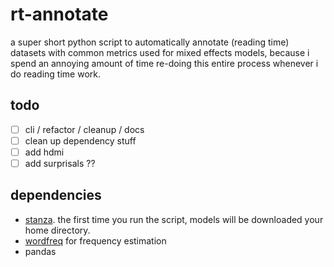 # rt-annotate

a super short python script to automatically annotate (reading time) datasets with common metrics used for mixed effects models, because i spend an annoying amount of time re-doing this entire process whenever i do reading time work.

## todo
- [ ] cli / refactor / cleanup / docs
- [ ] clean up dependency stuff
- [ ] add hdmi
- [ ] add surprisals ??

## dependencies
* [stanza](https://stanfordnlp.github.io/stanza/). the first time you run the script, models will be downloaded your home directory.
* [wordfreq](https://pypi.org/project/wordfreq/) for frequency estimation
* pandas
